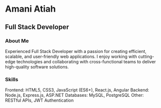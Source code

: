 # Amani Atiah 
## Full Stack Developer

### About Me
Experienced Full Stack Developer with a passion for creating efficient, scalable, and user-friendly web applications. I enjoy working with cutting-edge technologies and collaborating with cross-functional teams to deliver high-quality software solutions.

### Skills
Frontend: HTML5, CSS3, JavaScript (ES6+), React.js, Angular
Backend: Node.js, Express.js, ASP.NET
Databases: MySQL, PostgreSQL
Other: RESTful APIs, JWT Authentication


